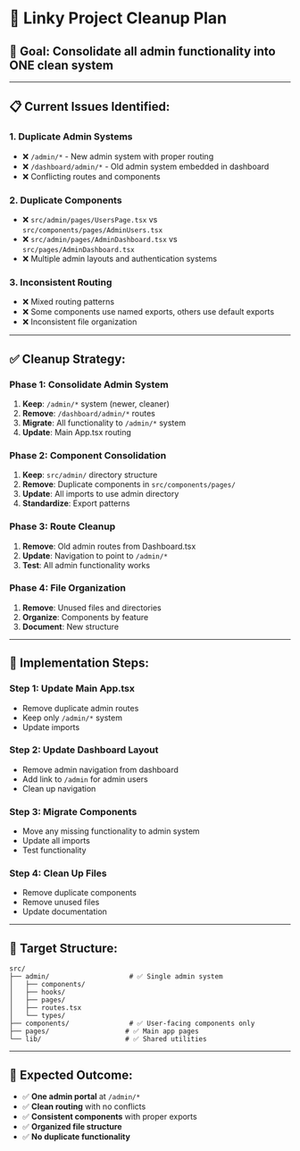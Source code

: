 # 🧹 Linky Project Cleanup Plan

## 🎯 **Goal**: Consolidate all admin functionality into ONE clean system

---

## **📋 Current Issues Identified:**

### **1. Duplicate Admin Systems**
- ❌ `/admin/*` - New admin system with proper routing
- ❌ `/dashboard/admin/*` - Old admin system embedded in dashboard
- ❌ Conflicting routes and components

### **2. Duplicate Components**
- ❌ `src/admin/pages/UsersPage.tsx` vs `src/components/pages/AdminUsers.tsx`
- ❌ `src/admin/pages/AdminDashboard.tsx` vs `src/pages/AdminDashboard.tsx`
- ❌ Multiple admin layouts and authentication systems

### **3. Inconsistent Routing**
- ❌ Mixed routing patterns
- ❌ Some components use named exports, others use default exports
- ❌ Inconsistent file organization

---

## **✅ Cleanup Strategy:**

### **Phase 1: Consolidate Admin System**
1. **Keep**: `/admin/*` system (newer, cleaner)
2. **Remove**: `/dashboard/admin/*` routes
3. **Migrate**: All functionality to `/admin/*` system
4. **Update**: Main App.tsx routing

### **Phase 2: Component Consolidation**
1. **Keep**: `src/admin/` directory structure
2. **Remove**: Duplicate components in `src/components/pages/`
3. **Update**: All imports to use admin directory
4. **Standardize**: Export patterns

### **Phase 3: Route Cleanup**
1. **Remove**: Old admin routes from Dashboard.tsx
2. **Update**: Navigation to point to `/admin/*`
3. **Test**: All admin functionality works

### **Phase 4: File Organization**
1. **Remove**: Unused files and directories
2. **Organize**: Components by feature
3. **Document**: New structure

---

## **🚀 Implementation Steps:**

### **Step 1: Update Main App.tsx**
- Remove duplicate admin routes
- Keep only `/admin/*` system
- Update imports

### **Step 2: Update Dashboard Layout**
- Remove admin navigation from dashboard
- Add link to `/admin` for admin users
- Clean up navigation

### **Step 3: Migrate Components**
- Move any missing functionality to admin system
- Update all imports
- Test functionality

### **Step 4: Clean Up Files**
- Remove duplicate components
- Remove unused files
- Update documentation

---

## **📁 Target Structure:**

```
src/
├── admin/                    # ✅ Single admin system
│   ├── components/
│   ├── hooks/
│   ├── pages/
│   ├── routes.tsx
│   └── types/
├── components/               # ✅ User-facing components only
├── pages/                   # ✅ Main app pages
└── lib/                     # ✅ Shared utilities
```

---

## **🎯 Expected Outcome:**
- ✅ **One admin portal** at `/admin/*`
- ✅ **Clean routing** with no conflicts
- ✅ **Consistent components** with proper exports
- ✅ **Organized file structure**
- ✅ **No duplicate functionality** 